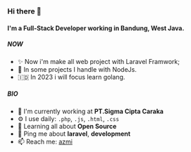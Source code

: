 ### Hi there 👋

#### I'm a Full-Stack Developer working in Bandung, West Java.

##### NOW

- ✨ Now i'm make all web project with Laravel Framwork;
- 🤖 In some projects I handle with NodeJs.
- 🇮🇩 In 2023 i will focus learn golang.

##### BIO

- 🏢 I'm currently working at **PT.Sigma Cipta Caraka**
- ⚙️ I use daily: `.php`, `.js`, `.html`, `.css`
- 🌱 Learning all about **Open Source**
- 💬 Ping me about **laravel**, **development**
- 📫 Reach me: [azmi](https://www.instagram.com/m.habibiazmi)
